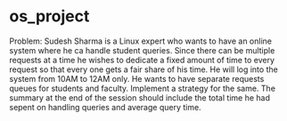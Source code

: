 # os_project
Problem:
Sudesh Sharma is a Linux expert who wants to have an online system where he ca handle student queries. Since there can be multiple requests at a time he wishes to dedicate a fixed amount of time to every request so that every one gets a fair share of his time. He will log into the system from 10AM to 12AM only. He wants to have separate requests queues for students and faculty. Implement a strategy for the same. The summary at the end of the session should include the total time he had sepent on handling queries and average query time.
